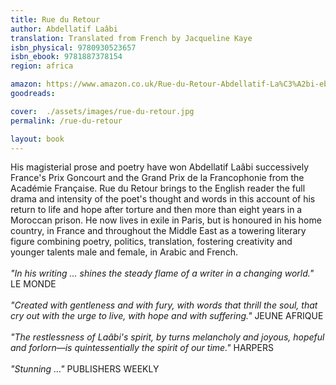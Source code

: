 ```yaml
---
title: Rue du Retour
author: Abdellatif Laâbi
translation: Translated from French by Jacqueline Kaye 
isbn_physical: 9780930523657 
isbn_ebook: 9781887378154
region: africa

amazon: https://www.amazon.co.uk/Rue-du-Retour-Abdellatif-La%C3%A2bi-ebook/dp/B075FF12WN/ref=sr_1_1?ie=UTF8&qid=1505226298&sr=8-1&keywords=rue+du+retour+ebook=
goodreads: 

cover:  ./assets/images/rue-du-retour.jpg
permalink: /rue-du-retour

layout: book
---
```

His magisterial prose and poetry have won Abdellatif Laâbi successively France's Prix Goncourt and the Grand Prix de la Francophonie from the Académie Française. Rue du Retour brings to the English reader the full drama and intensity of the poet's thought and words in this account of his return to life and hope after torture and then more than eight years in a Moroccan prison. He now lives in exile in Paris, but is honoured in his home country, in France and throughout the Middle East as a towering literary figure combining poetry, politics, translation, fostering creativity and younger talents male and female, in Arabic and French.
<br><br>
*"In his writing ... shines the steady flame of a writer in a changing world."* LE MONDE
<br><br>
*"Created with gentleness and with fury, with words that thrill the soul, that cry out with the urge to live, with hope and with suffering."* JEUNE AFRIQUE
<br><br>
*"The restlessness of Laâbi's spirit, by turns melancholy and joyous, hopeful and forlorn—is quintessentially the spirit of our time."* HARPERS
<br><br>
*"Stunning ..."* PUBLISHERS WEEKLY
